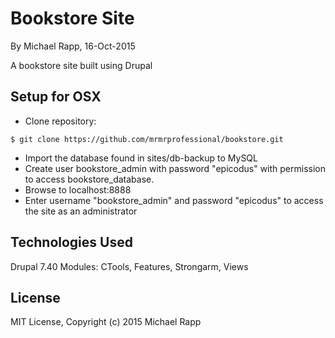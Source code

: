 Bookstore Site
==========

By Michael Rapp, 16-Oct-2015

A bookstore site built using Drupal

Setup for OSX
----------
* Clone repository:
```console
$ git clone https://github.com/mrmrprofessional/bookstore.git
```
* Import the database found in sites/db-backup to MySQL
* Create user bookstore_admin with password "epicodus" with permission to access bookstore_database.
* Browse to localhost:8888
* Enter username "bookstore_admin" and password "epicodus" to access the site as an administrator

Technologies Used
----------
Drupal 7.40
Modules: CTools, Features, Strongarm, Views

License
----------
MIT License, Copyright (c) 2015 Michael Rapp
